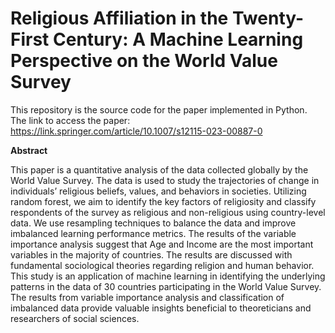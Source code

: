 # Religious Affiliation in the Twenty-First Century: A Machine Learning Perspective on the World Value Survey
This repository is the source code for the paper implemented in Python. 
The link to access the paper: https://link.springer.com/article/10.1007/s12115-023-00887-0

**Abstract**

This paper is a quantitative analysis of the data collected globally by the World Value Survey. The data is used to study the trajectories of change in individuals’ religious 
beliefs, values, and behaviors in societies. Utilizing random forest, we aim to identify the key factors of religiosity and classify respondents of the survey as religious and 
non-religious using country-level data. We use resampling techniques to balance the data and improve imbalanced learning performance metrics. The results of the variable
importance analysis suggest that Age and Income are the most important variables in the majority of countries. The results are discussed with fundamental sociological theories 
regarding religion and human behavior. This study is an application of machine learning in identifying the underlying patterns in the data of 30 countries participating in the 
World Value Survey. The results from variable importance analysis and classification of imbalanced data provide valuable insights beneficial to theoreticians and researchers of social sciences.

